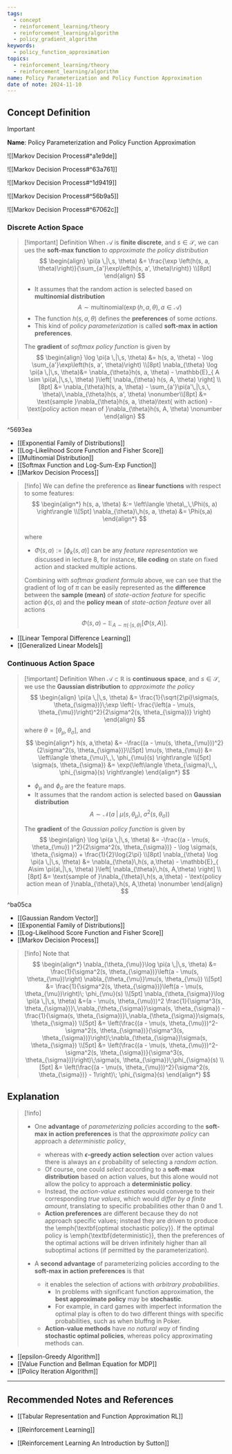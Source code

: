 ```yaml
---
tags:
  - concept
  - reinforcement_learning/theory
  - reinforcement_learning/algorithm
  - policy_gradient_algorithm
keywords:
  - policy_function_approximation
topics:
  - reinforcement_learning/theory
  - reinforcement_learning/algorithm
name: Policy Parameterization and Policy Function Approximation
date of note: 2024-11-10
---
```


## Concept Definition

>[!important]
>**Name**: Policy Parameterization and Policy Function Approximation

![[Markov Decision Process#^a1e9de]]

![[Markov Decision Process#^63a761]]

![[Markov Decision Process#^1d9419]]

![[Markov Decision Process#^56b9a5]]

![[Markov Decision Process#^67062c]]

### Discrete Action Space

>[!important] Definition
> When $\mathcal{A}$ is **finite discrete**, and $s \in \mathcal{S}$, we can ues the **soft-max function** to *approximate the policy distribution*
>$$ 
> \begin{align}
> \pi(a \,|\,s, \theta) &= \frac{\exp \left(h(s, a, \theta)\right)}{\sum_{a'}\exp\left(h(s, a', \theta)\right)} \\[8pt]
> \end{align}
>$$  
>- It assumes that the random action is selected based on **multinomial distribution** $$A \sim \text{multinomial}\left(\exp(h,a,\theta),\, a\in \mathcal{A}\right)$$
>- The function $h(s, a, \theta)$ defines the **preferences** of some *actions*. 
>- This kind of *policy parameterization* is called  **soft-max in action preferences**. 
>  
>The **gradient** of *softmax policy function*  is given by
>$$ 
> \begin{align}
>\log \pi(a \,|\,s, \theta) &= h(s, a, \theta) -  \log \sum_{a'}\exp\left(h(s, a', \theta)\right) \\[8pt]
> \nabla_{\theta} \log \pi(a \,|\,s, \theta)&= \nabla_{\theta}h(s, a, \theta) - \mathbb{E}_{ A \sim \pi(a\,|\,s,\, \theta) }\left[ \nabla_{\theta} h(s, A, \theta) \right]  \\[8pt]
> &= \nabla_{\theta}h(s, a, \theta) - \sum_{a'}\pi(a'\,|\,s,\, \theta)\,\nabla_{\theta}h(s, a', \theta) \nonumber\\[8pt]
> &= \text{sample }\nabla_{\theta}h(s, a, \theta)\text{ with action} -  \text{policy action mean of }\nabla_{\theta}h(s, A, \theta) \nonumber
> \end{align}
>$$  
>

^5693ea

- [[Exponential Family of Distributions]]
- [[Log-Likelihood Score Function and Fisher Score]]
- [[Multinomial Distribution]]
- [[Softmax Function and Log-Sum-Exp Function]]
- [[Markov Decision Process]]


>[!info]
>We can define the preference as **linear functions** with respect to some features:
>$$
> \begin{align*}
> h(s, a, \theta) &:=  \left\langle  \theta\,,\,\Phi(s, a) \right\rangle  \\[5pt]
> \nabla_{\theta}\,h(s, a, \theta)  &= \Phi(s,a)
> \end{align*}
>$$  
>where 
>- $\Phi(s, a):= [\phi_{k}(s, a)]$ can be any *feature representation* we discussed in lecture 8, for instance, **tile coding** on state on fixed action and stacked multiple actions. 
>
>Combining with *softmax gradient formula* above, we can see that the gradient of log of $\pi$ can be easily represented as the **difference** between the **sample (mean)** of *state-action feature* for specific action $\phi(s, a)$ and the **policy mean** of *state-action feature* over all actions 
>
>$$\Phi(s, a) - \mathbb{E}_{ A\sim \pi(\cdot|s, \theta) }\left[ \Phi(s, A) \right].$$

- [[Linear Temporal Difference Learning]]
- [[Generalized Linear Models]]

### Continuous Action Space

> [!important] Definition
> When $\mathcal{A} \subset \mathbb{R}$ is **continuous space**,  and $s \in \mathcal{S}$,  we use the **Gaussian distribution** to *approximate the policy*
> $$
> \begin{align}
> \pi(a \,|\,s, \theta) &= \frac{1}{\sqrt{2\pi}\sigma(s, \theta_{\sigma})}\;\exp \left(- \frac{\left(a - \mu(s, \theta_{\mu})\right)^2}{2\sigma^2(s, \theta_{\sigma})} \right)
> \end{align}
>$$ 
> where $\theta = [\theta_{\mu}, \theta_{\sigma}]$, and 
>$$ 
> \begin{align*}
> h(s, a,\theta) &= -\frac{(a - \mu(s, \theta_{\mu}))^2}{2\sigma^2(s, \theta_{\sigma})}\\[5pt]
> \mu(s, \theta_{\mu}) &= \left\langle  \theta_{\mu}\,,\, \phi_{\mu}(s)   \right\rangle \\[5pt]
> \sigma(s, \theta_{\sigma}) &= \exp(\left\langle  \theta_{\sigma}\,,\, \phi_{\sigma}(s)   \right\rangle)
> \end{align*}
>$$ 
>- $\phi_{\mu}$ and $\phi_{\sigma}$ are the feature maps. 
>- It assumes that the random action is selected based on **Gaussian distribution** $$A \sim \mathcal{N}(a\;|\; \mu(s, \theta_{\mu}),\; \sigma^2(s, \theta_{\sigma}))$$
>
>The **gradient** of the *Gaussian policy function* is given by 
>$$
> \begin{align}
> \log \pi(a \,|\,s, \theta)  &= -\frac{(a - \mu(s, \theta_{\mu}) )^2}{2\sigma^2(s, \theta_{\sigma})} - \log \sigma(s, \theta_{\sigma}) + \frac{1}{2}\log{2\pi} \\[8pt]
> \nabla_{\theta} \log \pi(a \,|\,s, \theta) &= \nabla_{\theta}\,h(s, a,\theta) - \mathbb{E}_{ A\sim \pi(a\,|\,s, \theta) }\left[  \nabla_{\theta}\,h(s, A,\theta) \right]  \\[8pt]
> &= \text{sample of }\nabla_{\theta}\,h(s, a,\theta) -  \text{policy action mean of }\nabla_{\theta}\,h(s, A,\theta) \nonumber
> \end{align}
>$$ 

^ba05ca

- [[Gaussian Random Vector]]
- [[Exponential Family of Distributions]]
- [[Log-Likelihood Score Function and Fisher Score]]
- [[Markov Decision Process]]

>[!info]
> Note that
> $$
> \begin{align*}
> \nabla_{\theta_{\mu}}\log \pi(a \,|\,s, \theta)  &= \frac{1}{\sigma^2(s, \theta_{\sigma})}\left(a - \mu(s, \theta_{\mu})\right) \nabla_{\theta_{\mu}}\mu(s, \theta_{\mu}) \\[5pt]
> &= \frac{1}{\sigma^2(s, \theta_{\sigma})}\left(a - \mu(s, \theta_{\mu})\right)\; \phi_{\mu}(s) \\[5pt]
> \nabla_{\theta_{\sigma}}\log \pi(a \,|\,s, \theta)  &=(a - \mu(s, \theta_{\mu}))^2 \frac{1}{\sigma^3(s, \theta_{\sigma})}\,\nabla_{\theta_{\sigma}}\sigma(s, \theta_{\sigma})  - \frac{1}{\sigma(s, \theta_{\sigma})}\,\nabla_{\theta_{\sigma}}\sigma(s, \theta_{\sigma})  \\[5pt]
> &= \left(\frac{(a - \mu(s, \theta_{\mu}))^2- \sigma^2(s, \theta_{\sigma})}{\sigma^3(s, \theta_{\sigma})}\right)\;\nabla_{\theta_{\sigma}}\sigma(s, \theta_{\sigma})  \\[5pt]
> &=  \left(\frac{(a - \mu(s, \theta_{\mu}))^2- \sigma^2(s, \theta_{\sigma})}{\sigma^3(s, \theta_{\sigma})}\right)\;\sigma(s, \theta_{\sigma})\;\phi_{\sigma}(s) \\[5pt]
> &= \left(\frac{(a - \mu(s, \theta_{\mu}))^2}{\sigma^2(s, \theta_{\sigma})} - 1\right)\; \phi_{\sigma}(s) 
> \end{align*}
>$$ 





## Explanation

>[!info]
>- One  **advantage** of *parameterizing policies* according to the **soft-max in action preferences** is that the *approximate policy* can approach a *deterministic policy*, 
>	- whereas with **$\epsilon$-greedy action selection** over action values there is always an $\epsilon$ probability of selecting a *random action*. 
>	- Of course, one could *select* according to a **soft-max distribution** based on action values, but this alone would not allow the policy to approach a **deterministic policy**. 
>	- Instead, the *action-value estimates* would converge to their corresponding *true values*, which would *differ by a finite amount*, translating to specific probabilities other than $0$ and $1$. 
>	- **Action preferences** are different because they do not approach specific values; instead they are driven to produce the \emph{\textbf{optimal stochastic policy}}. If the optimal policy is \emph{\textbf{deterministic}}, then the preferences of the optimal actions will be driven infinitely higher than all suboptimal actions (if permitted by the parameterization).
>
>- A **second advantage** of parameterizing policies according to the **soft-max in action preferences** is that 
>	- it enables the selection of actions with *arbitrary probabilities*. 
>		- In problems with significant function approximation, the **best approximate policy** may be **stochastic**. 
>		- For example, in card games with imperfect information the optimal play is often to do two different things with specific probabilities, such as when bluffng in Poker. 
>	- **Action-value methods** have *no natural way* of finding **stochastic optimal policies**, whereas policy approximating methods can. 

- [[epsilon-Greedy Algorithm]]
- [[Value Function and Bellman Equation for MDP]]
- [[Policy Iteration Algorithm]]




-----------
##  Recommended Notes and References




- [[Tabular Representation and Function Approximation RL]]
- [[Reinforcement Learning]]

- [[Reinforcement Learning An Introduction by Sutton]]